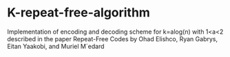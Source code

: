 # K-repeat-free-algorithm
Implementation of encoding and decoding scheme for k=alog(n) with 1&lt;a&lt;2 described in the paper Repeat-Free Codes by Ohad Elishco, Ryan Gabrys, Eitan Yaakobi, and Muriel M´edard
